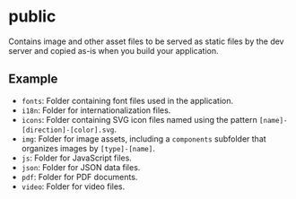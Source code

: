 # public

Contains image and other asset files to be served as static files by the dev server and copied as-is when you build your application.

## Example

- `fonts`: Folder containing font files used in the application.
- `i18n`: Folder for internationalization files.
- `icons`: Folder containing SVG icon files named using the pattern `[name]-[direction]-[color].svg`.
- `img`: Folder for image assets, including a `components` subfolder that organizes images by `[type]-[name]`.
- `js`: Folder for JavaScript files.
- `json`: Folder for JSON data files.
- `pdf`: Folder for PDF documents.
- `video`: Folder for video files.
